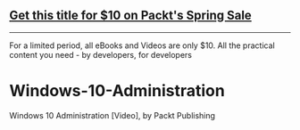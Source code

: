 ## [Get this title for $10 on Packt's Spring Sale](https://www.packt.com/V14325?utm_source=github&utm_medium=packt-github-repo&utm_campaign=spring_10_dollar_2022)
-----
For a limited period, all eBooks and Videos are only $10. All the practical content you need \- by developers, for developers

# Windows-10-Administration
Windows 10 Administration [Video], by Packt Publishing
